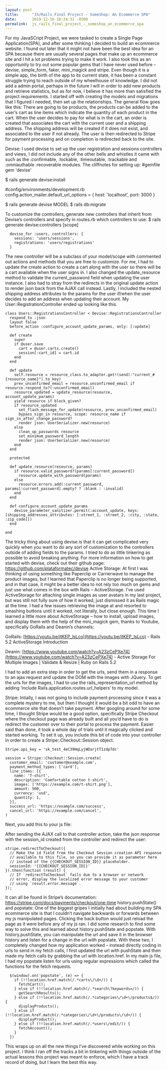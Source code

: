 ```yaml
---
layout: post
title:      "JS/Rails Final Project - SomeShop: An Ecommerce SPA"
date:       2019-12-16 18:24:31 -0500
permalink:  js_rails_final_project_-_someshop_an_ecommerce_spa
---
```



For my JavaSCript Project, we were tasked to create a Single Page Application(SPA), and after some thinking I decided to build an ecommerce website. I found out later that it might not have been the best idea for an SPA because there are usually several pages that make up an ecommerce site and I hit a lot problems trying to make it work. I also took this as an opportunity to try out some popular gems that I have never used before – devise, simple_form, faker, mini_magick and stripe. Even though it is a simple app, the birth of the app to its current state, it has been a constant struggle trying to reach outside of my wheelhouse of knowledge. I did not add a admin portal, perhaps in the future I will in order to add new products and retrieve statistics, but as for now, I believe it has more than satisfied the project requirements.
I started off with creating the models and migrations that I figured I needed, then set up the relationships. The general flow goes like this:
There are going to be products, the products can be added to the user’s cart as line items which indicate the quantity of each product in the cart. 
When the user decides to pay for what is in the cart, an order is created that associates the cart with the current user and a shipping address. 
The shipping address will be created if it does not exist, and associated to the user if not already. 
The user is then redirected to Stripe for payment processing and on completion is redirected back to the site.

Devise:
I used devise to set up the user registration and sessions controllers and views, I did not include any of the other bells and whistles it came with such as the :confirmable, :lockable, :timeoutable, :trackable and :omniauthable :recoverable modules. 
The cliffnotes for setting up:
#gemfile
gem 'devise'

$ rails generate devise:install

#config/environments/development.rb
config.action_mailer.default_url_options = { host: 'localhost', port: 3000 }

$ rails generate devise MODEL
$ rails db:migrate

To customize the controllers, generate new controllers that inherit from Devise’s controllers and specify in routes.rb which controllers to use:
$ rails generate devise:controllers [scope]

```
  devise_for :users, controllers: {
    sessions: 'users/sessions',
    registrations: 'users/registrations'
  }
```
 
The new controller will be a subclass of your model/scope with commented out actions and methods that you are free to customize. For me, I had to update the create action to create a cart along with the user so there will be a cart available when the user signs in. I also changed the update_resource method to validate the current_password field when updating the user instance.  I also had to stray from the redirects in the original update action to render json back from the AJAX call instead. Lastly, I included the nested shipping address attributes to the params for the user if/when the user decides to add an address when updating their account. My User::RegistrationController ended up looking like this. 

```
class Users::RegistrationsController < Devise::RegistrationsController
  respond_to :json
  layout false
  before_action :configure_account_update_params, only: [:update]

  def create
    super
    if @user.save
      cart = @user.carts.create()
      session[:cart_id] = cart.id
    end
  end

  def update
    self.resource = resource_class.to_adapter.get!(send(:"current_#{resource_name}").to_key)
    prev_unconfirmed_email = resource.unconfirmed_email if resource.respond_to?(:unconfirmed_email)
    resource_updated = update_resource(resource, account_update_params)
    yield resource if block_given?
    if resource_updated
      set_flash_message_for_update(resource, prev_unconfirmed_email)
      bypass_sign_in resource, scope: resource_name if sign_in_after_change_password?
      render json: UserSerializer.new(resource)
    else
      clean_up_passwords resource
      set_minimum_password_length
      render json: UserSerializer.new(resource)
    end
  end

  protected

  def update_resource(resource, params)
    if resource.valid_password?(params[:current_password])
      resource.update_with_password(params)
    else
      resource.errors.add(:current_password, params[:current_password].empty? ? :blank : :invalid)
    end
  end

  def configure_account_update_params
    devise_parameter_sanitizer.permit(:account_update, keys: [shipping_addresses_attributes: [:street_1, :street_2, :city, :state, :zip_code]])
  end

end
```

The tricky thing about using devise is that it can get complicated very quickly when you want to do any sort of customization to the controllers outside of adding fields to the params. I tried to do as little tinkering as possible to avoid breaking anything.
For more information on how to get started with devise, check out their github page: https://github.com/plataformatec/devise
Active Storage:
At first I was thinking of using something like Paperclip or Carrierwave to manage the product images, but I learned that Paperclip is no longer being supported, and in that case, it might be a better idea to not rely too much on gems and just use what comes in the box with Rails – ActiveStorage. I’ve used ActiveStorage for attaching single images as user avatars in my last project, but was still not fully sure of how it worked, just dismissed it as Rails magic at the time. I had a few issues retrieving the image at and resorted to smashing buttons until it worked, not literally, but close enough.
This time I learned a little more about ActiveStorage – how to install, upload images, and display them with the help of the mini_magick gem, thanks to Youtube, specifically GoRails and Deanin’s channels:

GoRails: [https://youtu.be/jtKEP_lsLco](https://youtu.be/jtKEP_lsLco) - Rails 5.2 ActiveStorage Introduction

Deanin:  [https://www.youtube.com/watch?v=A23zCePXe74](https://www.youtube.com/watch?v=A23zCePXe74) - Active Storage For Multiple Images | Validate & Resize | Ruby on Rails 5.2

I had to add an extra step in order to get the urls, send them in a response to an ajax request and update the DOM with the images with JQuery. To get the urls for the images, I had to use the rails_representation_url method by adding ‘include Rails.application.routes.url_helpers’ to my model.

Stripe:
Intially, I was not going to include payment processing since it was a complete mystery to me, but then I thought it would be a bit odd to have an ecommerce site that doesn’t take payment. After googling around for some time, I thought Stripe would be a good option, specifically Stripe Checkout where the checkout page was already built and all you’d have to do is redirect the customer over to their portal to process the payment. Easier said than done, it took a whole day of trials until it magically clicked and started working.
To set it up, you include this bit of code into your controller in order to create a Stripe::Checkout::Session object. 

```
Stripe.api_key = 'sk_test_4eC39HqLyjWDarjtT1zdp7dc'

session = Stripe::Checkout::Session.create(
  customer_email: 'customer@example.com',
  payment_method_types: ['card'],
  line_items: [{
    name: 'T-shirt',
    description: 'Comfortable cotton t-shirt',
    images: ['https://example.com/t-shirt.png'],
    amount: 500,
    currency: 'usd',
    quantity: 1,
  }],
  success_url: 'https://example.com/success',
  cancel_url: 'https://example.com/cancel',
)
```

Next, you add this to your js file:
<script src="https://js.stripe.com/v3/"></script>



After sending the AJAX call to that controller action, take the json response with the session_id created from the controller and redirect the user:

```
stripe.redirectToCheckout({
  // Make the id field from the Checkout Session creation API response
  // available to this file, so you can provide it as parameter here
  // instead of the {{CHECKOUT_SESSION_ID}} placeholder.
  sessionId: '{{CHECKOUT_SESSION_ID}}'
}).then(function (result) {
  // If `redirectToCheckout` fails due to a browser or network
  // error, display the localized error message to your customer
  // using `result.error.message`.
});
```

It can all be found in Stripe’s documentation: https://stripe.com/docs/payments/checkout/one-time
history.pushState() and popstate:
One of the biggest gripes I initially had about building my SPA ecommerce site is that I couldn’t navigate backwards or forwards between my js manipulated pages. Clicking the back button would just reload the page as it were before any of my js ran. I did some research to find some way to solve this and learned about history.pushState and popstate. With history.pushState, you can manipulate the url and save it in the browser history and listen for a change in the url with popstate. With these two, I completely changed how my application worked – instead directly coding in urls to send in my fetch calls, I first updated the url with pushState and then made my fetch calls by grabbing the url with location.href. In my main js file, I had my popstate listen for urls using regular expressions which called the functions for the fetch requests. 

```
  $(window).on('popstate', (e) => {
    if (!!location.href.match(/.*carts\/\d+/)) {
      fetchCart();
    } else if (!!location.href.match(/.*search\?keywords=/)) {
      getSearchResults();
    } else if (!!location.href.match(/.*categories\/\d+\/products$/)) {
      displayProducts();
    } else if (!!location.href.match(/.*categories\/\d+\/products\/\d+/)) {
      displayProduct();
    } else if (!!location.href.match(/.*users\/edit/)) {
      fetchAccount();
    }
  })
```
 
This wraps up on all the new things I’ve discovered while working on this project. I think I ran off the tracks a bit in tinkering with things outside of the actual lessons this project was meant to enforce, which I have a track record of doing, but I learn the best this way.

